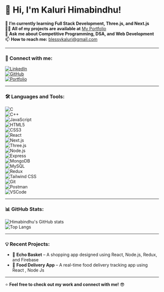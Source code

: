 # 👋 Hi, I'm Kaluri Himabindhu!  

🌱 **I’m currently learning Full Stack Development, Three.js, and Next.js**  
👨‍💻 **All of my projects are available at** [My Portfolio](https://react-portfolio-framer-motion-ivory.vercel.app/)  
💬 **Ask me about Competitive Programming, DSA, and Web Development**  
📫 **How to reach me:** blessykaluri@gmail.com  

---

### 🚀 Connect with me:  
[![LinkedIn](https://img.shields.io/badge/-LinkedIn-blue?style=flat&logo=linkedin)](https://linkedin.com/in/kaluri-himabindhu-9378b927a)  
[![GitHub](https://img.shields.io/badge/-GitHub-black?style=flat&logo=github)](https://github.com/Hiomio)  
[![Portfolio](https://img.shields.io/badge/-Portfolio-green?style=flat&logo=google-chrome)](https://hiomio.github.io/Protofolio/)  

---

### 🛠️ Languages and Tools:  
![C](https://img.shields.io/badge/-C-blue?style=flat&logo=c)  
![C++](https://img.shields.io/badge/-C++-00599C?style=flat&logo=c%2B%2B)  
![JavaScript](https://img.shields.io/badge/-JavaScript-F7DF1E?style=flat&logo=javascript&logoColor=black)  
![HTML5](https://img.shields.io/badge/-HTML5-E34F26?style=flat&logo=html5&logoColor=white)  
![CSS3](https://img.shields.io/badge/-CSS3-1572B6?style=flat&logo=css3)  
![React](https://img.shields.io/badge/-React-61DAFB?style=flat&logo=react&logoColor=black)  
![Next.js](https://img.shields.io/badge/-Next.js-000000?style=flat&logo=next.js)  
![Three.js](https://img.shields.io/badge/-Three.js-000000?style=flat&logo=three.js)  
![Node.js](https://img.shields.io/badge/-Node.js-339933?style=flat&logo=node.js&logoColor=white)  
![Express](https://img.shields.io/badge/-Express-000000?style=flat&logo=express)  
![MongoDB](https://img.shields.io/badge/-MongoDB-47A248?style=flat&logo=mongodb)  
![MySQL](https://img.shields.io/badge/-MySQL-4479A1?style=flat&logo=mysql)  
![Redux](https://img.shields.io/badge/-Redux-764ABC?style=flat&logo=redux)  
![Tailwind CSS](https://img.shields.io/badge/-Tailwind%20CSS-38B2AC?style=flat&logo=tailwind-css)  
![Git](https://img.shields.io/badge/-Git-F05032?style=flat&logo=git)  
![Postman](https://img.shields.io/badge/-Postman-FF6C37?style=flat&logo=postman)  
![VSCode](https://img.shields.io/badge/-VS%20Code-007ACC?style=flat&logo=visual-studio-code)  

---

### 📊 GitHub Stats:  
![Himabindhu's GitHub stats](https://github-readme-stats.vercel.app/api?username=Hiomio&show_icons=true&theme=radical)  
![Top Langs](https://github-readme-stats.vercel.app/api/top-langs/?username=Hiomio&layout=compact&theme=radical)  

---

### 💡 Recent Projects:  
- 🌟 **Echo Basket** – A shopping app designed using React, Node.js, Redux, and Firebase
- 🌟 **Food Delivery App** – A real-time food delivery tracking app using React , Node Js  

---

⭐️ **Feel free to check out my work and connect with me!** 😎  
